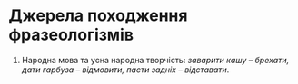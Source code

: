 # Джерела походження фразеологізмів

1. Народна мова та усна народна творчiсть: *заварити кашу – брехати, дати гарбуза – вiдмовити, пасти заднiх – вiдставати*.